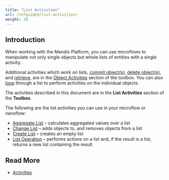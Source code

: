 ```yaml
---
title: "List Activities"
url: /refguide9/list-activities/
weight: 20
---
```


## Introduction

When working with the Mendix Platform, you can use microflows to manipulate not only single objects but whole lists of entities with a single activity.

Additional activities which work on lists, [commit object(s)](/refguide9/committing-objects/), [delete object(s)](/refguide9/deleting-objects/), and [retrieve](/refguide9/retrieve/), are in the [Object Activities](/refguide9/object-activities/) section of the toolbox. You can also [loop](/refguide9/loop/) through a list to perform activities on the individual objects.

The activities described in this document are in the **List Activities** section of the **Toolbox**.

The following are the list activities you can use in your microflow or nanoflow:

* [Aggregate List](/refguide9/aggregate-list/) – calculates aggregated values over a list
* [Change List](/refguide9/change-list/) – adds objects to, and removes objects from a list
* [Create List](/refguide9/create-list/) – creates an empty list
* [List Operation](/refguide9/list-operation/) – performs actions on a list and, if the result is a list, returns a new list containing the result

## Read More

* [Activities](/refguide9/activities/)
